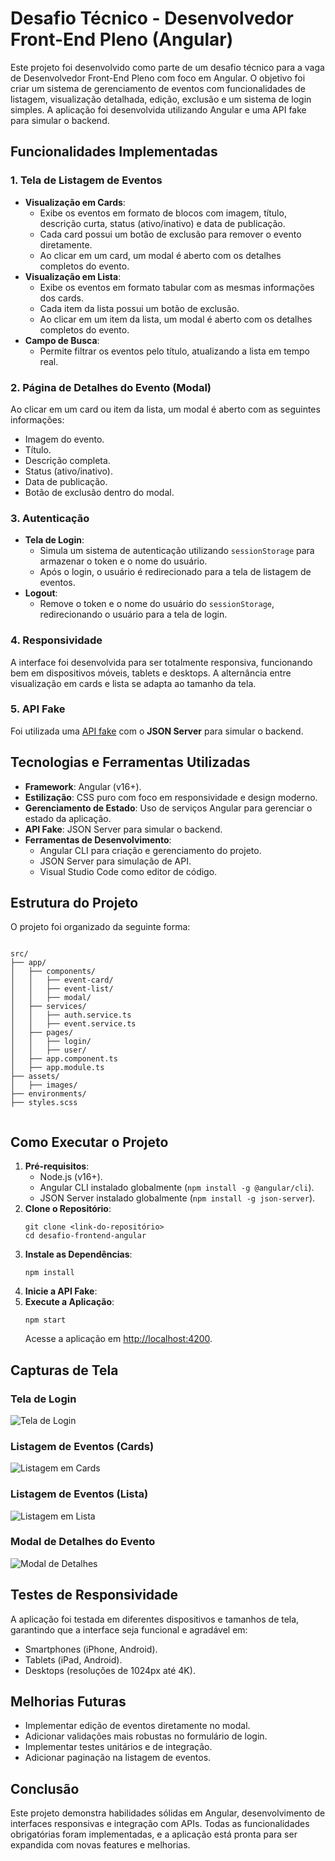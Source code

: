   <h1>Desafio Técnico - Desenvolvedor Front-End Pleno (Angular)</h1>
  <p>
    Este projeto foi desenvolvido como parte de um desafio técnico para a vaga de Desenvolvedor Front-End Pleno com foco em Angular. O objetivo foi criar um sistema de gerenciamento de eventos com funcionalidades de listagem, visualização detalhada, edição, exclusão e um sistema de login simples. A aplicação foi desenvolvida utilizando Angular e uma API fake para simular o backend.
  </p>

  <h2>Funcionalidades Implementadas</h2>

  <h3>1. Tela de Listagem de Eventos</h3>
  <ul>
    <li>
      <strong>Visualização em Cards</strong>:
      <ul>
        <li>Exibe os eventos em formato de blocos com imagem, título, descrição curta, status (ativo/inativo) e data de publicação.</li>
        <li>Cada card possui um botão de exclusão para remover o evento diretamente.</li>
        <li>Ao clicar em um card, um modal é aberto com os detalhes completos do evento.</li>
      </ul>
    </li>
    <li>
      <strong>Visualização em Lista</strong>:
      <ul>
        <li>Exibe os eventos em formato tabular com as mesmas informações dos cards.</li>
        <li>Cada item da lista possui um botão de exclusão.</li>
        <li>Ao clicar em um item da lista, um modal é aberto com os detalhes completos do evento.</li>
      </ul>
    </li>
    <li>
      <strong>Campo de Busca</strong>:
      <ul>
        <li>Permite filtrar os eventos pelo título, atualizando a lista em tempo real.</li>
      </ul>
    </li>
  </ul>

  <h3>2. Página de Detalhes do Evento (Modal)</h3>
  <p>
    Ao clicar em um card ou item da lista, um modal é aberto com as seguintes informações:
  </p>
  <ul>
    <li>Imagem do evento.</li>
    <li>Título.</li>
    <li>Descrição completa.</li>
    <li>Status (ativo/inativo).</li>
    <li>Data de publicação.</li>
    <li>Botão de exclusão dentro do modal.</li>
  </ul>

  <h3>3. Autenticação</h3>
  <ul>
    <li>
      <strong>Tela de Login</strong>:
      <ul>
        <li>Simula um sistema de autenticação utilizando <code>sessionStorage</code> para armazenar o token e o nome do usuário.</li>
        <li>Após o login, o usuário é redirecionado para a tela de listagem de eventos.</li>
      </ul>
    </li>
    <li>
      <strong>Logout</strong>:
      <ul>
        <li>Remove o token e o nome do usuário do <code>sessionStorage</code>, redirecionando o usuário para a tela de login.</li>
      </ul>
    </li>
  </ul>

  <h3>4. Responsividade</h3>
  <p>
    A interface foi desenvolvida para ser totalmente responsiva, funcionando bem em dispositivos móveis, tablets e desktops. A alternância entre visualização em cards e lista se adapta ao tamanho da tela.
  </p>

  <h3>5. API Fake</h3>
  <p>
    Foi utilizada uma <a href="https://github.com/lpereira1025/BackEndChallenge">API fake</a> com o <strong>JSON Server</strong> para simular o backend.
  </p>

  <h2>Tecnologias e Ferramentas Utilizadas</h2>
  <ul>
    <li><strong>Framework</strong>: Angular (v16+).</li>
    <li><strong>Estilização</strong>: CSS puro com foco em responsividade e design moderno.</li>
    <li><strong>Gerenciamento de Estado</strong>: Uso de serviços Angular para gerenciar o estado da aplicação.</li>
    <li><strong>API Fake</strong>: JSON Server para simular o backend.</li>
    <li><strong>Ferramentas de Desenvolvimento</strong>:
      <ul>
        <li>Angular CLI para criação e gerenciamento do projeto.</li>
        <li>JSON Server para simulação de API.</li>
        <li>Visual Studio Code como editor de código.</li>
      </ul>
    </li>
  </ul>

  <h2>Estrutura do Projeto</h2>
  <p>
    O projeto foi organizado da seguinte forma:
  </p>
  <pre><code>
src/
├── app/
│   ├── components/
│   │   ├── event-card/
│   │   ├── event-list/
│   │   ├── modal/
│   ├── services/
│   │   ├── auth.service.ts
│   │   ├── event.service.ts
│   ├── pages/
│   │   ├── login/
│   │   ├── user/
│   ├── app.component.ts
│   ├── app.module.ts
├── assets/
│   ├── images/
├── environments/
├── styles.scss
  </code></pre>

  <h2>Como Executar o Projeto</h2>
  <ol>
    <li>
      <strong>Pré-requisitos</strong>:
      <ul>
        <li>Node.js (v16+).</li>
        <li>Angular CLI instalado globalmente (<code>npm install -g @angular/cli</code>).</li>
        <li>JSON Server instalado globalmente (<code>npm install -g json-server</code>).</li>
      </ul>
    </li>
    <li>
      <strong>Clone o Repositório</strong>:
      <pre><code>git clone &lt;link-do-repositório&gt;
cd desafio-frontend-angular</code></pre>
    </li>
    <li>
      <strong>Instale as Dependências</strong>:
      <pre><code>npm install</code></pre>
    </li>
    <li>
      <strong>Inicie a API Fake</strong>:
    <li>
      <strong>Execute a Aplicação</strong>:
      <pre><code>npm start</code></pre>
      Acesse a aplicação em <a href="http://localhost:4200" target="_blank">http://localhost:4200</a>.
    </li>
  </ol>

  <h2>Capturas de Tela</h2>
  <h3>Tela de Login</h3>
  <img src="screenshots/login.png" alt="Tela de Login" class="screenshot">

  <h3>Listagem de Eventos (Cards)</h3>
  <img src="screenshots/cards-view.png" alt="Listagem em Cards" class="screenshot">

  <h3>Listagem de Eventos (Lista)</h3>
  <img src="screenshots/list-view.png" alt="Listagem em Lista" class="screenshot">

  <h3>Modal de Detalhes do Evento</h3>
  <img src="screenshots/modal.png" alt="Modal de Detalhes" class="screenshot">

  <h2>Testes de Responsividade</h2>
  <p>
    A aplicação foi testada em diferentes dispositivos e tamanhos de tela, garantindo que a interface seja funcional e agradável em:
  </p>
  <ul>
    <li>Smartphones (iPhone, Android).</li>
    <li>Tablets (iPad, Android).</li>
    <li>Desktops (resoluções de 1024px até 4K).</li>
  </ul>

  <h2>Melhorias Futuras</h2>
  <ul>
    <li>Implementar edição de eventos diretamente no modal.</li>
    <li>Adicionar validações mais robustas no formulário de login.</li>
    <li>Implementar testes unitários e de integração.</li>
    <li>Adicionar paginação na listagem de eventos.</li>
  </ul>

  <h2>Conclusão</h2>
  <p>
    Este projeto demonstra habilidades sólidas em Angular, desenvolvimento de interfaces responsivas e integração com APIs. Todas as funcionalidades obrigatórias foram implementadas, e a aplicação está pronta para ser expandida com novas features e melhorias.
  </p>
